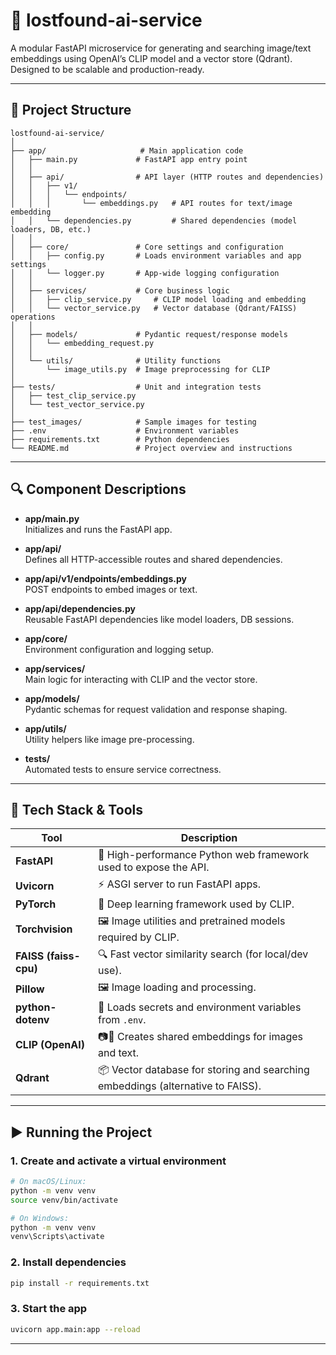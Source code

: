 # 🧠 lostfound-ai-service

A modular FastAPI microservice for generating and searching image/text embeddings using OpenAI’s CLIP model and a vector store (Qdrant). Designed to be scalable and production-ready.

---

## 📁 Project Structure

```text
lostfound-ai-service/
│
├── app/                     # Main application code
│   ├── main.py             # FastAPI app entry point
│   │
│   ├── api/                # API layer (HTTP routes and dependencies)
│   │   ├── v1/
│   │   │   └── endpoints/
│   │   │       └── embeddings.py   # API routes for text/image embedding
│   │   └── dependencies.py         # Shared dependencies (model loaders, DB, etc.)
│   │
│   ├── core/               # Core settings and configuration
│   │   ├── config.py       # Loads environment variables and app settings
│   │   └── logger.py       # App-wide logging configuration
│   │
│   ├── services/           # Core business logic
│   │   ├── clip_service.py     # CLIP model loading and embedding
│   │   └── vector_service.py   # Vector database (Qdrant/FAISS) operations
│   │
│   ├── models/             # Pydantic request/response models
│   │   └── embedding_request.py
│   │
│   └── utils/              # Utility functions
│       └── image_utils.py  # Image preprocessing for CLIP
│
├── tests/                  # Unit and integration tests
│   ├── test_clip_service.py
│   └── test_vector_service.py
│
├── test_images/            # Sample images for testing
├── .env                    # Environment variables
├── requirements.txt        # Python dependencies
└── README.md               # Project overview and instructions
```

---

## 🔍 Component Descriptions

- **app/main.py**  
  Initializes and runs the FastAPI app.

- **app/api/**  
  Defines all HTTP-accessible routes and shared dependencies.

- **app/api/v1/endpoints/embeddings.py**  
  POST endpoints to embed images or text.

- **app/api/dependencies.py**  
  Reusable FastAPI dependencies like model loaders, DB sessions.

- **app/core/**  
  Environment configuration and logging setup.

- **app/services/**  
  Main logic for interacting with CLIP and the vector store.

- **app/models/**  
  Pydantic schemas for request validation and response shaping.

- **app/utils/**  
  Utility helpers like image pre-processing.

- **tests/**  
  Automated tests to ensure service correctness.

---

## 🧰 Tech Stack & Tools

| Tool                  | Description                                                                     |
| --------------------- | ------------------------------------------------------------------------------- |
| **FastAPI**           | 🚀 High-performance Python web framework used to expose the API.                |
| **Uvicorn**           | ⚡ ASGI server to run FastAPI apps.                                             |
| **PyTorch**           | 🧠 Deep learning framework used by CLIP.                                        |
| **Torchvision**       | 🖼️ Image utilities and pretrained models required by CLIP.                      |
| **FAISS (faiss-cpu)** | 🔍 Fast vector similarity search (for local/dev use).                           |
| **Pillow**            | 🖼️ Image loading and processing.                                                |
| **python-dotenv**     | 🔐 Loads secrets and environment variables from `.env`.                         |
| **CLIP (OpenAI)**     | 📷📝 Creates shared embeddings for images and text.                             |
| **Qdrant**            | 📦 Vector database for storing and searching embeddings (alternative to FAISS). |

---

## ▶️ Running the Project

### 1. Create and activate a virtual environment

```bash
# On macOS/Linux:
python -m venv venv
source venv/bin/activate

# On Windows:
python -m venv venv
venv\Scripts\activate
```

### 2. Install dependencies

```bash
pip install -r requirements.txt
```

### 3. Start the app

```bash
uvicorn app.main:app --reload
```

---
